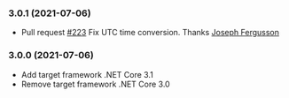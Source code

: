 ### 3.0.1 (2021-07-06)
* Pull request [#223](https://github.com/aws/aws-aspnet-cognito-identity-provider/pull/223) Fix UTC time conversion. Thanks [Joseph Fergusson](https://github.com/PhonicCanine)

### 3.0.0 (2021-07-06)
* Add target framework .NET Core 3.1
* Remove target framework .NET Core 3.0

